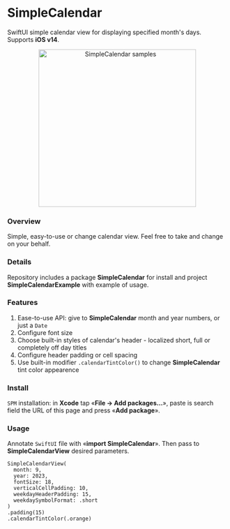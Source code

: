 # SimpleCalendar
SwiftUI simple calendar view for displaying specified month's days. Supports **iOS v14**.

<p align="center">
<img width="361" alt="SimpleCalendar samples" src="https://github.com/leekurg/SimpleCalendar/assets/105886145/e08ec461-435f-434d-89e0-5d8fc1d74ad9">
</p>



### Overview
Simple, easy-to-use or change calendar view. Feel free to take and change on your behalf.

### Details
Repository includes a package **SimpleCalendar** for install and project **SimpleCalendarExample** with example of usage.

### Features
1. Ease-to-use API: give to **SimpleCalendar** month and year numbers, or just a `Date`
2. Configure font size
3. Choose built-in styles of calendar's header - localized short, full or completely off day titles
4. Configure header padding or cell spacing
5. Use built-in modifier `.calendarTintColor()` to change **SimpleCalendar** tint color appearence

### Install
`SPM` installation: in **Xcode** tap «**File → Add packages…**», paste is search field the URL of this page and press «**Add package**».

### Usage
Annotate `SwiftUI` file with «**import SimpleCalendar**». Then pass to **SimpleCalendarView** desired parameters.

```
SimpleCalendarView(
  month: 9,
  year: 2023,
  fontSize: 18,
  verticalCellPadding: 10,
  weekdayHeaderPadding: 15,
  weekdaySymbolFormat: .short
)
.padding(15)
.calendarTintColor(.orange)
```
